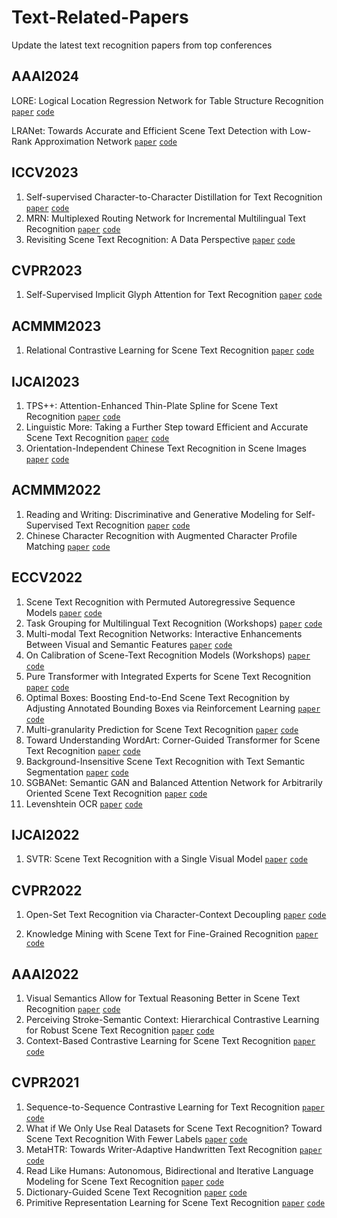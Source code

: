 # Text-Related-Papers
Update the latest text recognition papers from top conferences
## AAAI2024
LORE: Logical Location Regression Network for Table Structure Recognition
[`paper`](https://arxiv.org/pdf/2303.03730.pdf)
[`code`](https://github.com/AlibabaResearch/AdvancedLiterateMachinery/tree/main/DocumentUnderstanding/LORE-TSR)

LRANet: Towards Accurate and Efficient Scene Text Detection with Low-Rank Approximation Network
[`paper`](https://openaccess.thecvf.com/content/CVPR2022/papers/Park_Eigencontours_Novel_Contour_Descriptors_Based_on_Low-Rank_Approximation_CVPR_2022_paper.pdf)
[`code`](https://github.com/ychensu/LRANet)

## ICCV2023
1. Self-supervised Character-to-Character Distillation for Text Recognition
[`paper`](https://arxiv.org/pdf/2211.00288.pdf)
[`code`](https://github.com/TongkunGuan/CCD)
2. MRN: Multiplexed Routing Network for Incremental Multilingual Text Recognition
[`paper`](https://arxiv.org/abs/2305.14758)
[`code`](https://github.com/simplify23/MRN)
3. Revisiting Scene Text Recognition: A Data Perspective
[`paper`](https://arxiv.org/abs/2307.08723)
[`code`](https://github.com/Mountchicken/Union14M)

## CVPR2023
1. Self-Supervised Implicit Glyph Attention for Text Recognition
[`paper`](https://openaccess.thecvf.com/content/CVPR2023/html/Guan_Self-Supervised_Implicit_Glyph_Attention_for_Text_Recognition_CVPR_2023_paper.html)
[`code`](https://github.com/TongkunGuan/SIGA)

## ACMMM2023
1. Relational Contrastive Learning for Scene Text Recognition
[`paper`](https://arxiv.org/pdf/2308.00508.pdf)
[`code`](https://github.com/ThunderVVV/RCLSTR)

## IJCAI2023
1. TPS++: Attention-Enhanced Thin-Plate Spline for Scene Text Recognition
[`paper`](https://arxiv.org/abs/2305.05322)
[`code`](https://github.com/simplify23/TPS_PP)
2. Linguistic More: Taking a Further Step toward Efficient and Accurate Scene Text Recognition
[`paper`](https://arxiv.org/pdf/2305.05140.pdf)
[`code`](https://github.com/CyrilSterling/LPV)
3. Orientation-Independent Chinese Text Recognition in Scene Images
[`paper`]()
[`code`]()

## ACMMM2022
1. Reading and Writing: Discriminative and Generative Modeling for Self-Supervised Text Recognition
[`paper`](https://dl.acm.org/doi/abs/10.1145/3503161.3547784)
[`code`](https://github.com/ayumiymk/DiG)
2. Chinese Character Recognition with Augmented Character Profile Matching
[`paper`](https://dl.acm.org/doi/abs/10.1145/3503161.3547827)
[`code`](https://github.com/FudanVI/FudanOCR/tree/main/character-profile-matching)

## ECCV2022
1. Scene Text Recognition with Permuted Autoregressive Sequence Models
[`paper`](https://link.springer.com/chapter/10.1007/978-3-031-19815-1_11)
[`code`](https://github.com/baudm/parseq)
2. Task Grouping for Multilingual Text Recognition (Workshops)
[`paper`](https://link.springer.com/chapter/10.1007/978-3-031-25069-9_20)
[`code`]()
3. Multi-modal Text Recognition Networks: Interactive Enhancements Between Visual and Semantic Features
[`paper`](https://link.springer.com/chapter/10.1007/978-3-031-19815-1_26)
[`code`](https://github.com/wp03052/MATRN)
4. On Calibration of Scene-Text Recognition Models (Workshops)
[`paper`](https://link.springer.com/chapter/10.1007/978-3-031-25069-9_18)
[`code`]()
5. Pure Transformer with Integrated Experts for Scene Text Recognition
[`paper`](https://link.springer.com/chapter/10.1007/978-3-031-19815-1_28)
[`code`]()
6. Optimal Boxes: Boosting End-to-End Scene Text Recognition by Adjusting Annotated Bounding Boxes via Reinforcement Learning
[`paper`](https://link.springer.com/chapter/10.1007/978-3-031-19815-1_14)
[`code`]()
7. Multi-granularity Prediction for Scene Text Recognition
[`paper`](https://link.springer.com/chapter/10.1007/978-3-031-19815-1_20)
[`code`](https://github.com/AlibabaResearch/AdvancedLiterateMachinery/tree/main/OCR/MGP-STR)
8. Toward Understanding WordArt: Corner-Guided Transformer for Scene Text Recognition
[`paper`](https://link.springer.com/chapter/10.1007/978-3-031-19815-1_18)
[`code`](https://github.com/xdxie/WordArt)
9. Background-Insensitive Scene Text Recognition with Text Semantic Segmentation
[`paper`](https://link.springer.com/chapter/10.1007/978-3-031-19806-9_10)
[`code`]()
10. SGBANet: Semantic GAN and Balanced Attention Network for Arbitrarily Oriented Scene Text Recognition
[`paper`](https://link.springer.com/chapter/10.1007/978-3-031-19815-1_27)
[`code`]()
11. Levenshtein OCR
[`paper`](https://link.springer.com/chapter/10.1007/978-3-031-19815-1_19)
[`code`](https://github.com/AlibabaResearch/AdvancedLiterateMachinery/tree/main/OCR/LevOCR)

## IJCAI2022
1. SVTR: Scene Text Recognition with a Single Visual Model
[`paper`](https://arxiv.org/abs/2205.00159)
[`code`](https://github.com/PaddlePaddle/PaddleOCR)

## CVPR2022
1. Open-Set Text Recognition via Character-Context Decoupling
[`paper`](https://openaccess.thecvf.com/content/CVPR2022/papers/Liu_Open-Set_Text_Recognition_via_Character-Context_Decoupling_CVPR_2022_paper.pdf)
[`code`](https://github.com/lancercat/VSDF)

2. Knowledge Mining with Scene Text for Fine-Grained Recognition
[`paper`](https://openaccess.thecvf.com/content/CVPR2022/papers/Wang_Knowledge_Mining_With_Scene_Text_for_Fine-Grained_Recognition_CVPR_2022_paper.pdf)
[`code`](https://github.com/MCLAB-OCR/KnowledgeMiningWithSceneText)

## AAAI2022
1. Visual Semantics Allow for Textual Reasoning Better in Scene Text Recognition
[`paper`](https://ojs.aaai.org/index.php/AAAI/article/view/19971)
[`code`](https://github.com/adeline-cs/GTR)
2. Perceiving Stroke-Semantic Context: Hierarchical Contrastive Learning for Robust Scene Text Recognition
[`paper`](https://ojs.aaai.org/index.php/AAAI/article/view/20062)
[`code`]()
3. Context-Based Contrastive Learning for Scene Text Recognition
[`paper`](https://ojs.aaai.org/index.php/AAAI/article/view/20245)
[`code`]()

## CVPR2021
1. Sequence-to-Sequence Contrastive Learning for Text Recognition
[`paper`](https://openaccess.thecvf.com/content/CVPR2021/papers/Aberdam_Sequence-to-Sequence_Contrastive_Learning_for_Text_Recognition_CVPR_2021_paper.pdf)
[`code`]()
2. What if We Only Use Real Datasets for Scene Text Recognition? Toward Scene Text Recognition With Fewer Labels
[`paper`](https://openaccess.thecvf.com/content/CVPR2021/papers/Baek_What_if_We_Only_Use_Real_Datasets_for_Scene_Text_CVPR_2021_paper.pdf)
[`code`](https://github.com/ku21fan/STR-Fewer-Labels)
3. MetaHTR: Towards Writer-Adaptive Handwritten Text Recognition
[`paper`](https://openaccess.thecvf.com/content/CVPR2021/papers/Bhunia_MetaHTR_Towards_Writer-Adaptive_Handwritten_Text_Recognition_CVPR_2021_paper.pdf)
[`code`](https://github.com/tobiasvanderwerff/MetaHTR) 
4. Read Like Humans: Autonomous, Bidirectional and Iterative Language Modeling for Scene Text Recognition
[`paper`](https://openaccess.thecvf.com/content/CVPR2021/papers/Fang_Read_Like_Humans_Autonomous_Bidirectional_and_Iterative_Language_Modeling_for_CVPR_2021_paper.pdf)
[`code`](https://github.com/FangShancheng/ABINet)
5. Dictionary-Guided Scene Text Recognition
[`paper`](https://openaccess.thecvf.com/content/CVPR2021/papers/Nguyen_Dictionary-Guided_Scene_Text_Recognition_CVPR_2021_paper.pdf)
[`code`](https://github.com/VinAIResearch/dict-guided)
7. Primitive Representation Learning for Scene Text Recognition
[`paper`](https://openaccess.thecvf.com/content/CVPR2021/papers/Yan_Primitive_Representation_Learning_for_Scene_Text_Recognition_CVPR_2021_paper.pdf)
[`code`](https://github.com/RuijieJ/pren)
